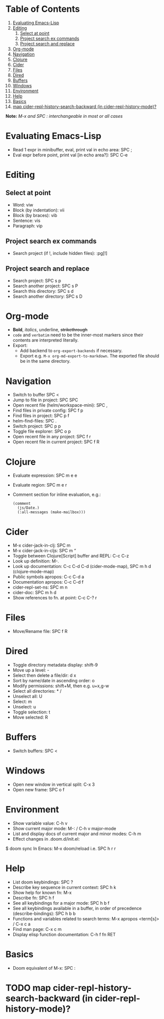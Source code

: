 
# Table of Contents

1.  [Evaluating Emacs-Lisp](#org55d1292)
2.  [Editing](#orgc59b2d0)
    1.  [Select at point](#org584d3fe)
    2.  [Project search ex commands](#org37169f6)
    3.  [Project search and replace](#org92f4722)
3.  [Org-mode](#org7fd0cb0)
4.  [Navigation](#org371f8a6)
5.  [Clojure](#org0e4a0c7)
6.  [Cider](#org936469a)
7.  [Files](#orge3e73f5)
8.  [Dired](#org564fe0b)
9.  [Buffers](#org63a6184)
10. [Windows](#orgea2f4b3)
11. [Environment](#org50ccfd8)
12. [Help](#orgf71635c)
13. [Basics](#orgef4f083)
14. [map cider-repl-history-search-backward (in cider-repl-history-mode)?](#orgd3218f3)

**Note:** *M-x and SPC : interchangeable in most or all cases*


<a id="org55d1292"></a>

# Evaluating Emacs-Lisp

-   Read 1 expr in minibuffer, eval, print val in echo area: SPC ;
-   Eval expr before point, print val [in echo area?]: SPC C-e


<a id="orgc59b2d0"></a>

# Editing


<a id="org584d3fe"></a>

## Select at point

-   Word: viw
-   Block (by indentation): vii
-   Block (by braces): vib
-   Sentence: vis
-   Paragraph: vip


<a id="org37169f6"></a>

## Project search ex commands

-   Search project (if !, include hidden files): :pg[!] <query>


<a id="org92f4722"></a>

## Project search and replace

-   Search project: SPC s p
-   Search another project: SPC s P
-   Search this directory: SPC s d
-   Search another directory: SPC s D


<a id="org7fd0cb0"></a>

# Org-mode

-   **Bold**, *italics*, <span class="underline">underline</span>, <del>strikethrough</del>
-   `code` and `verbatim` need to be the inner-most markers since their contents are interpreted literally.
-   Export:
    -   Add backend to `org-export-backends` if necessary.
    -   Export e.g. `M-x org-md-export-to-markdown`. The exported file should be in the same directory.


<a id="org371f8a6"></a>

# Navigation

-   Switch to buffer SPC <
-   Jump to file in project: SPC SPC
-   Open recent file (helm/workspace-mini): SPC ,
-   Find files in private config: SPC f p
-   Find files in project: SPC p f
-   helm-find-files: SPC .
-   Switch project: SPC p p
-   Toggle file explorer: SPC o p
-   Open recent file in any project: SPC f r
-   Open recent file in current project: SPC f R


<a id="org0e4a0c7"></a>

# Clojure

-   Evaluate expression: SPC m e e
-   Evaluate region: SPC m e r
-   Comment section for inline evaluation, e.g.:
    
        (comment
          (js/Date.)
          (:all-messages (make-mailbox)))


<a id="org936469a"></a>

# Cider

-   M-x cider-jack-in-clj: SPC m
-   M-x cider-jack-in-cljs: SPC m &ldquo;
-   Toggle between Clojure[Script] buffer and REPL: C-c C-z
-   Look up definition: M-.
-   Look up documentation: C-c C-d C-d (cider-mode-map), SPC m h d (clojure-mode-map)
-   Public symbols apropos: C-c C-d a
-   Documentation apropos: C-c C-d f
-   cider-repl-set-ns: SPC m n
-   cider-doc: SPC m h d
-   Show references to fn. at point: C-c C-? r


<a id="orge3e73f5"></a>

# Files

-   Move/Rename file: SPC f R


<a id="org564fe0b"></a>

# Dired

-   Toggle directory metadata display: shift-9
-   Move up a level: -
-   Select then delete a file/dir: d x
-   Sort by name/date in ascending order: o
-   Modify permissions: shift+M, then e.g. u+x,g-w
-   Select all directories: \* /
-   Unselect all: U
-   Select: m
-   Unselect: u
-   Toggle selection: t
-   Move selected: R


<a id="org63a6184"></a>

# Buffers

-   Switch buffers: SPC <


<a id="orgea2f4b3"></a>

# Windows

-   Open new window in vertical split: C-x 3
-   Open new frame: SPC o f


<a id="org50ccfd8"></a>

# Environment

-   Show variable value: C-h v
-   Show current major mode: M-: / C-h v major-mode
-   List and display docs of current major and minor modes: C-h m
-   Effect changes in .doom.d/init.el:

$ doom sync
In Emacs: M-x doom/reload i.e. SPC h r r


<a id="orgf71635c"></a>

# Help

-   List doom keybindings: SPC ?
-   Describe key sequence in current context: SPC h k
-   Show help for known fn: M-x <fn-name>
-   Describe fn: SPC h f <fn-name>
-   See all keybindings for a major mode: SPC h b f
-   See all keybindings available in a buffer, in order of precedence (describe-bindings): SPC h b b
-   Functions and variables related to search terms: M-x apropos <term[s]> / C-x c a
-   Find man page: C-x c m
-   Display elisp function documentation: C-h f fn RET


<a id="orgef4f083"></a>

# Basics

-   Doom equivalent of M-x: SPC :


<a id="orgd3218f3"></a>

# TODO map cider-repl-history-search-backward (in cider-repl-history-mode)?

